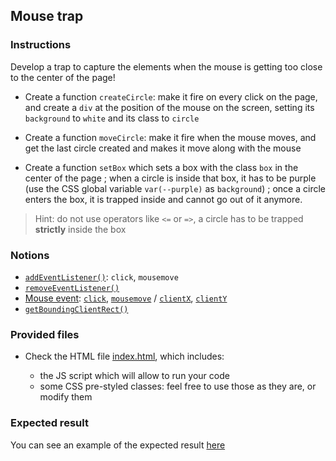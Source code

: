 ## Mouse trap

### Instructions

Develop a trap to capture the elements when the mouse is getting too close to the center of the page!

- Create a function `createCircle`: make it fire on every click on the page, and create a `div` at the position of the mouse on the screen, setting its `background` to `white` and its class to `circle`

- Create a function `moveCircle`: make it fire when the mouse moves, and get the last circle created and makes it move along with the mouse

- Create a function `setBox` which sets a box with the class `box` in the center of the page ; when a circle is inside that box, it has to be purple (use the CSS global variable `var(--purple)` as `background`) ; once a circle enters the box, it is trapped inside and cannot go out of it anymore.

> Hint: do not use operators like `<=` or `=>`, a circle has to be trapped **strictly** inside the box

### Notions

- [`addEventListener()`](https://developer.mozilla.org/en-US/docs/Web/API/EventTarget/addEventListener): `click`, `mousemove`
- [`removeEventListener()`](https://developer.mozilla.org/en-US/docs/Web/API/EventTarget/removeEventListener)
- [Mouse event](https://developer.mozilla.org/en-US/docs/Web/API/MouseEvent/MouseEvent): [`click`](https://developer.mozilla.org/en-US/docs/Web/API/Element/click_event), [`mousemove`](https://developer.mozilla.org/en-US/docs/Web/API/Element/mousemove_event) / [`clientX`](https://developer.mozilla.org/en-US/docs/Web/API/MouseEvent/clientX), [`clientY`](https://developer.mozilla.org/en-US/docs/Web/API/MouseEvent/clientY)
- [`getBoundingClientRect()`](https://developer.mozilla.org/en-US/docs/Web/API/Element/getBoundingClientRect)

### Provided files

- Check the HTML file [index.html](/public/subjects/mouse-trap/index.html), which includes:

  - the JS script which will allow to run your code
  - some CSS pre-styled classes: feel free to use those as they are, or modify them

### Expected result

You can see an example of the expected result [here](https://youtu.be/qF843P-V2Yw)
